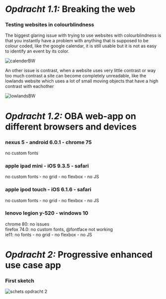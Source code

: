 <h1><em>Opdracht 1.1: </em>Breaking the web</h1>

<h3>Testing websites in colourblindness</h3>
The biggest glaring issue with trying to use websites with colourblindness is that you instantly have a problem with anything that is supposed to be colour coded, like the google calendar, it is still usable but it is not as easy to identify an event by its color.

![calenderBW](https://user-images.githubusercontent.com/43644032/77066139-e8f33600-69e2-11ea-86c0-3bf89dc9583c.PNG)

An other issue is contrast, when a website uses very little contrast or way too much contrast a site can become completely unreadable, like the lowlands website which uses a lot of small moving objects that have a high contrast with eachother

![lowlandsBW](https://user-images.githubusercontent.com/43644032/77066537-a4b46580-69e3-11ea-9caf-912c1cc2b636.PNG)

<h1><em>Opdracht 1.2: </em>OBA web-app on different browsers and devices</h1>

<h3>nexus 5 - android 6.0.1 - chrome 75</h3>
no custom fonts

<h3>apple ipad mini - iOS 9.3.5 - safari</h3>
no custom fonts - no grid - no flexbox - no JS
 
<h3>apple ipod touch - iOS 6.1.6 - safari</h3>
no custom fonts - no grid - no flexbox - no JS

<h3>lenovo legion y-520 - windows 10</h3>
chrome 80: no issues<br />
firefox 74.0: no custom fonts, @fontface not working<br />
ie11: no fonts - no grid - no flexbox - no JS<br />

<h1><em>Opdracht 2: </em>Progressive enhanced use case app</h1>

<h3>First sketch</h3>

![schets opdracht 2](https://user-images.githubusercontent.com/43644032/77063908-c52df100-69de-11ea-82ce-8f09389a8d73.jpg)
